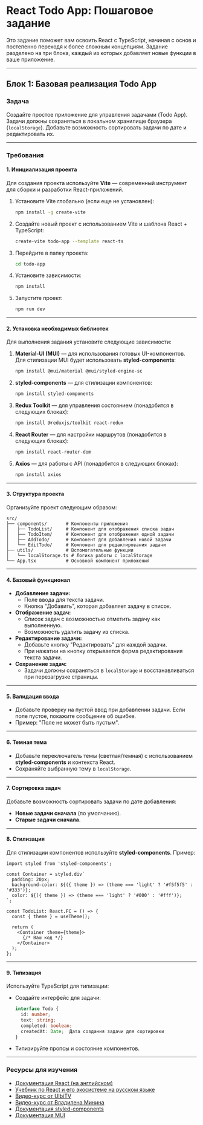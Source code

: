  # React Todo App: Пошаговое задание

 Это задание поможет вам освоить React с TypeScript, начиная с основ и постепенно переходя к более сложным концепциям. Задание разделено на три блока, каждый из которых добавляет новые функции в ваше приложение.

 ---

 ## Блок 1: Базовая реализация Todo App

 ### Задача
 Создайте простое приложение для управления задачами (Todo App). Задачи должны сохраняться в локальном хранилище браузера (`localStorage`). Добавьте возможность сортировать задачи по дате и редактировать их.

 ---

 ### Требования

 #### 1. **Инициализация проекта**
 Для создания проекта используйте **Vite** — современный инструмент для сборки и разработки React-приложений.

 1. Установите Vite глобально (если еще не установлен):
    ```bash
    npm install -g create-vite
    ```

 2. Создайте новый проект с использованием Vite и шаблона React + TypeScript:
    ```bash
    create-vite todo-app --template react-ts
    ```

 3. Перейдите в папку проекта:
    ```bash
    cd todo-app
    ```

 4. Установите зависимости:
    ```bash
    npm install
    ```

 5. Запустите проект:
    ```bash
    npm run dev
    ```

 ---

 #### 2. **Установка необходимых библиотек**
 Для выполнения задания установите следующие зависимости:

 1. **Material-UI (MUI)** — для использования готовых UI-компонентов. Для стилизации MUI будет использовать **styled-components**:
    ```bash
    npm install @mui/material @mui/styled-engine-sc
    ```

 2. **styled-components** — для стилизации компонентов:
    ```bash
    npm install styled-components
    ```

 3. **Redux Toolkit** — для управления состоянием (понадобится в следующих блоках):
    ```bash
    npm install @reduxjs/toolkit react-redux
    ```

 4. **React Router** — для настройки маршрутов (понадобится в следующих блоках):
    ```bash
    npm install react-router-dom
    ```

 5. **Axios** — для работы с API (понадобится в следующих блоках):
    ```bash
    npm install axios
    ```

 ---

 #### 3. **Структура проекта**
 Организуйте проект следующим образом:
 ```
 src/
 ├── components/       # Компоненты приложения
 │   ├── TodoList/     # Компонент для отображения списка задач
 │   ├── TodoItem/     # Компонент для отображения одной задачи
 │   ├── AddTodo/      # Компонент для добавления новой задачи
 │   └── EditTodo/     # Компонент для редактирования задачи
 ├── utils/            # Вспомогательные функции
 │   └── localStorage.ts # Логика работы с localStorage
 └── App.tsx           # Основной компонент приложения
 ```

 ---

 #### 4. **Базовый функционал**
 - **Добавление задачи:**
   - Поле ввода для текста задачи.
   - Кнопка "Добавить", которая добавляет задачу в список.
 - **Отображение задач:**
   - Список задач с возможностью отметить задачу как выполненную.
   - Возможность удалить задачу из списка.
 - **Редактирование задачи:**
   - Добавьте кнопку "Редактировать" для каждой задачи.
   - При нажатии на кнопку открывается форма редактирования текста задачи.
 - **Сохранение задач:**
   - Задачи должны сохраняться в `localStorage` и восстанавливаться при перезагрузке страницы.

 ---

 #### 5. **Валидация ввода**
 - Добавьте проверку на пустой ввод при добавлении задачи. Если поле пустое, покажите сообщение об ошибке.
 - Пример: "Поле не может быть пустым".

 ---

 #### 6. **Темная тема**
 - Добавьте переключатель темы (светлая/темная) с использованием **styled-components** и контекста React.
 - Сохраняйте выбранную тему в `localStorage`.

 ---

 #### 7. **Сортировка задач**
 Добавьте возможность сортировать задачи по дате добавления:
 - **Новые задачи сначала** (по умолчанию).
 - **Старые задачи сначала**.

 ---

 #### 8. **Стилизация**
 Для стилизации компонентов используйте **styled-components**. Пример:
 ```tsx
 import styled from 'styled-components';

 const Container = styled.div`
   padding: 20px;
   background-color: ${({ theme }) => (theme === 'light' ? '#f5f5f5' : '#333')};
   color: ${({ theme }) => (theme === 'light' ? '#000' : '#fff')};
 `;

 const TodoList: React.FC = () => {
   const { theme } = useTheme();

   return (
     <Container theme={theme}>
       {/* Ваш код */}
     </Container>
   );
 };
 ```

 ---

 #### 9. **Типизация**
 Используйте TypeScript для типизации:
 - Создайте интерфейс для задачи:
   ```ts
   interface Todo {
     id: number;
     text: string;
     completed: boolean;
     createdAt: Date;  Дата создания задачи для сортировки
   }
   ```
 - Типизируйте пропсы и состояние компонентов.

 ---

 ### Ресурсы для изучения
 - [Документация React (на английском)](https://react.dev/)
 - [Учебник по React и его экосистеме на русском языке](https://reactdev.ru/)
 - [Видео-курс от UlbiTV](https://www.youtube.com/watch?v=GNrdg3PzpJQ&ab_channel=UlbiTV)
 - [Видео-курс от Владилена Минина](https://www.youtube.com/watch?v=kz23xxukY5s&ab_channel=%D0%92%D0%BB%D0%B0%D0%B4%D0%B8%D0%BB%D0%B5%D0%BD%D0%9C%D0%B8%D0%BD%D0%B8%D0%BD)
 - [Документация styled-components](https://styled-components.com/)
 - [Документация MUI](https://mui.com/material-ui/all-components/)

